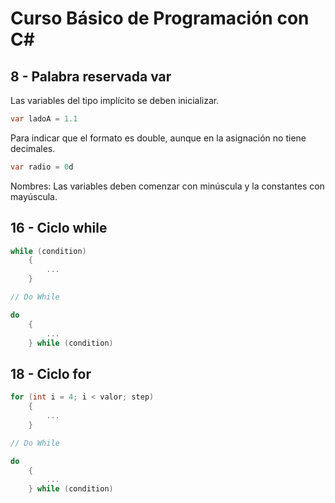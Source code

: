 # Curso Básico de Programación con C#

## 8 - Palabra reservada var

Las variables del tipo implícito se deben inicializar.

``` c#
var ladoA = 1.1

```

Para indicar que el formato es double, aunque en la asignación no tiene decimales.

``` c#
var radio = 0d
```

Nombres: Las variables deben comenzar con minúscula y la constantes con mayúscula.

## 16 - Ciclo while

``` c#
while (condition)
    {
        ...
    } 

// Do While

do
    {
        ...
    } while (condition)
```

## 18 - Ciclo for
``` c#
for (int i = 4; i < valor; step)
    {
        ...
    } 

// Do While

do
    {
        ...
    } while (condition)
```
